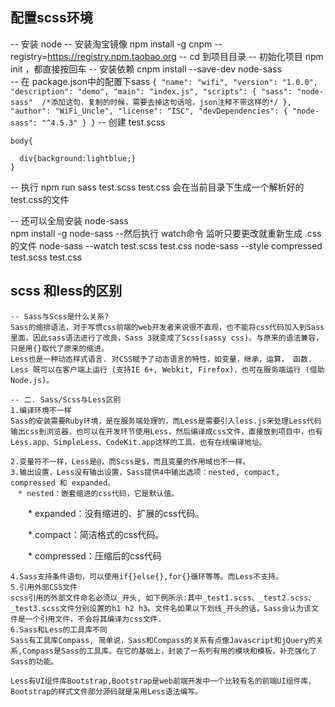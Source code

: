 ## 配置scss环境 
  -- 安装 node
  -- 安装淘宝镜像 npm install -g cnpm --registry=https://registry.npm.taobao.org
  -- cd 到项目目录
  -- 初始化项目 npm init  ，都直接按回车
  -- 安装依赖  cnpm install --save-dev node-sass  
  -- 在 package.json中的配置下sass
	```
	{
	  "name": "wifi",
	  "version": "1.0.0",
	  "description": "demo",
	  "main": "index.js",
	  "scripts": {
		"sass": "node-sass"  /*添加这句，复制的时候，需要去掉这句话哈，json注释不带这样的*/
	  },
	  "author": "WiFi_Uncle",
	  "license": "ISC",
	  "devDependencies": {
		"node-sass": "^4.5.3"
	  }
	}
	```
  -- 创建 test.scss
  ```
  body{
  	
  	div{background:lightblue;}
  }
  ```
  -- 执行 npm run sass test.scss test.css 会在当前目录下生成一个解析好的test.css的文件
  
  -- 还可以全局安装 node-sass  
  npm install -g node-sass
  --然后执行 watch命令 监听只要更改就重新生成 .css的文件
  node-sass --watch test.scss  test.css
  node-sass --style compressed test.scss test.css 

## scss 和less的区别
	-- Sass与Scss是什么关系?
	Sass的缩排语法，对于写惯css前端的web开发者来说很不直观，也不能将css代码加入到Sass里面，因此sass语法进行了改良，Sass 3就变成了Scss(sassy css)。与原来的语法兼容，只是用{}取代了原来的缩进。
	Less也是一种动态样式语言. 对CSS赋予了动态语言的特性，如变量，继承，运算， 函数.  Less 既可以在客户端上运行 (支持IE 6+, Webkit, Firefox)，也可在服务端运行 (借助 Node.js)。
	
	-- 二. Sass/Scss与Less区别
	1.编译环境不一样
	Sass的安装需要Ruby环境，是在服务端处理的，而Less是需要引入less.js来处理Less代码输出css到浏览器，也可以在开发环节使用Less，然后编译成css文件，直接放到项目中，也有 Less.app、SimpleLess、CodeKit.app这样的工具，也有在线编译地址。

	2.变量符不一样，Less是@，而Scss是$，而且变量的作用域也不一样。
	3.输出设置，Less没有输出设置，Sass提供4中输出选项：nested, compact, compressed 和 expanded。
	　* nested：嵌套缩进的css代码，它是默认值。

　　* expanded：没有缩进的、扩展的css代码。

　　* compact：简洁格式的css代码。

　　* compressed：压缩后的css代码

	4.Sass支持条件语句，可以使用if{}else{},for{}循环等等。而Less不支持。
	5.引用外部CSS文件
	scss引用的外部文件命名必须以_开头, 如下例所示:其中_test1.scss、_test2.scss、_test3.scss文件分别设置的h1 h2 h3。文件名如果以下划线_开头的话，Sass会认为该文件是一个引用文件，不会将其编译为css文件.
	6.Sass和Less的工具库不同
	Sass有工具库Compass, 简单说，Sass和Compass的关系有点像Javascript和jQuery的关系,Compass是Sass的工具库。在它的基础上，封装了一系列有用的模块和模板，补充强化了Sass的功能。

	Less有UI组件库Bootstrap,Bootstrap是web前端开发中一个比较有名的前端UI组件库，Bootstrap的样式文件部分源码就是采用Less语法编写。
